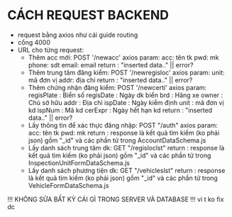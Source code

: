 # CÁCH REQUEST BACKEND

- request bằng axios như cái guide routing
- cổng 4000
- URL cho từng request:
    + Thêm acc mới: POST '/newacc'
        axios param:    acc: tên tk
                        pwd: mk
                        phone: sdt
                        email: email
        return : "inserted data.." || error?
    + Thêm trung tâm đăng kiểm: POST '/newregisloc'
        axios param:    unit: mã đơn vị
                        addr: địa chỉ
        return : "inserted data.." || error?
    + Thêm chứng nhận đăng kiểm: POST '/newcerti'
        axios param:    regisPlate  : Biển số
                        regisDate   : Ngày dk biển
                        brd         : Hãng xe
                        owner       : Chủ sở hữu
                        addr        : Địa chỉ
                        ispDate     : Ngày kiểm định
                        unit        : mã đơn vị kd
                        ispNum      : Mã kd
                        cerExpr     : Ngày hết hạn kd
        return : "inserted data.." || error?
    + Lấy thông tin để xác thực đăng nhập: POST "/auth"
        axios param:    acc: tên tk
                        pwd: mk
        return : response là kết quả tìm kiếm (ko phải json) gồm "_id" và các phần tử trong AccountDataSchema.js
    + Lấy danh sách trung tâm dk: GET "/regisloclst"
        return : response là kết quả tìm kiếm (ko phải json) gồm "_id" và các phần tử trong InspectionUnitFormDataSchema.js
    + Lấy danh sách phương tiện dk: GET "/vehicleslst"
        return : response là kết quả tìm kiếm (ko phải json) gồm "_id" và các phần tử trong VehicleFormDataSchema.js
     
!!! KHÔNG SỬA BẤT KỲ CÁI GÌ TRONG SERVER VÀ DATABASE !!!
vì t ko fix dc
